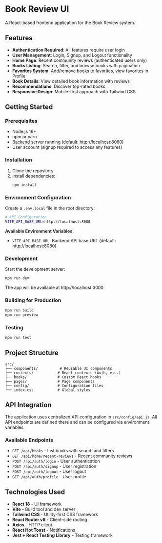 # Book Review UI

A React-based frontend application for the Book Review system.

## Features

- **Authentication Required**: All features require user login
- **User Management**: Login, Signup, and Logout functionality
- **Home Page**: Recent community reviews (authenticated users only)
- **Books Listing**: Search, filter, and browse books with pagination
- **Favorites System**: Add/remove books to favorites, view favorites in Profile
- **Book Details**: View detailed book information with reviews
- **Recommendations**: Discover top-rated books
- **Responsive Design**: Mobile-first approach with Tailwind CSS

## Getting Started

### Prerequisites

- Node.js 16+ 
- npm or yarn
- Backend server running (default: http://localhost:8080)
- User account (signup required to access any features)

### Installation

1. Clone the repository
2. Install dependencies:
   ```bash
   npm install
   ```

### Environment Configuration

Create a `.env.local` file in the root directory:

```bash
# API Configuration
VITE_API_BASE_URL=http://localhost:8080
```

**Available Environment Variables:**
- `VITE_API_BASE_URL`: Backend API base URL (default: http://localhost:8080)

### Development

Start the development server:
```bash
npm run dev
```

The app will be available at http://localhost:3000

### Building for Production

```bash
npm run build
npm run preview
```

### Testing

```bash
npm run test
```

## Project Structure

```
src/
├── components/          # Reusable UI components
├── contexts/           # React contexts (Auth, etc.)
├── hooks/              # Custom React hooks
├── pages/              # Page components
├── config/             # Configuration files
└── index.css           # Global styles
```

## API Integration

The application uses centralized API configuration in `src/config/api.js`. All API endpoints are defined there and can be configured via environment variables.

### Available Endpoints

- `GET /api/books` - List books with search and filters
- `GET /api/home/recent-reviews` - Recent community reviews
- `POST /api/auth/login` - User authentication
- `POST /api/auth/signup` - User registration
- `POST /api/auth/logout` - User logout
- `GET /api/auth/profile` - User profile

## Technologies Used

- **React 18** - UI framework
- **Vite** - Build tool and dev server
- **Tailwind CSS** - Utility-first CSS framework
- **React Router v6** - Client-side routing
- **Axios** - HTTP client
- **React Hot Toast** - Notifications
- **Jest + React Testing Library** - Testing framework

